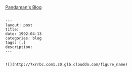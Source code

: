 [Pandaman's Blog](http://blog.zhaohengbo.com)

```

---
layout: post
title: 
date: 1992-04-13
categories: blog
tags: [,]
description: 
---


![](http://7xrrbc.com1.z0.glb.clouddn.com/figure_name)

```


